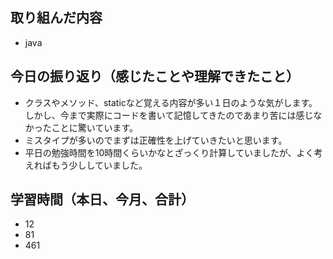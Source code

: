 ## 取り組んだ内容

- java

## 今日の振り返り（感じたことや理解できたこと）

- クラスやメソッド、staticなど覚える内容が多い１日のような気がします。しかし、今まで実際にコードを書いて記憶してきたのであまり苦には感じなかったことに驚いています。
- ミスタイプが多いのでまずは正確性を上げていきたいと思います。
- 平日の勉強時間を10時間くらいかなとざっくり計算していましたが、よく考えればもう少ししていました。

## 学習時間（本日、今月、合計）

- 12
- 81
- 461
